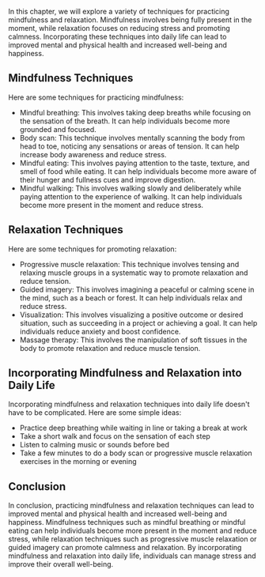 
In this chapter, we will explore a variety of techniques for practicing mindfulness and relaxation. Mindfulness involves being fully present in the moment, while relaxation focuses on reducing stress and promoting calmness. Incorporating these techniques into daily life can lead to improved mental and physical health and increased well-being and happiness.

Mindfulness Techniques
----------------------

Here are some techniques for practicing mindfulness:

* Mindful breathing: This involves taking deep breaths while focusing on the sensation of the breath. It can help individuals become more grounded and focused.
* Body scan: This technique involves mentally scanning the body from head to toe, noticing any sensations or areas of tension. It can help increase body awareness and reduce stress.
* Mindful eating: This involves paying attention to the taste, texture, and smell of food while eating. It can help individuals become more aware of their hunger and fullness cues and improve digestion.
* Mindful walking: This involves walking slowly and deliberately while paying attention to the experience of walking. It can help individuals become more present in the moment and reduce stress.

Relaxation Techniques
---------------------

Here are some techniques for promoting relaxation:

* Progressive muscle relaxation: This technique involves tensing and relaxing muscle groups in a systematic way to promote relaxation and reduce tension.
* Guided imagery: This involves imagining a peaceful or calming scene in the mind, such as a beach or forest. It can help individuals relax and reduce stress.
* Visualization: This involves visualizing a positive outcome or desired situation, such as succeeding in a project or achieving a goal. It can help individuals reduce anxiety and boost confidence.
* Massage therapy: This involves the manipulation of soft tissues in the body to promote relaxation and reduce muscle tension.

Incorporating Mindfulness and Relaxation into Daily Life
--------------------------------------------------------

Incorporating mindfulness and relaxation techniques into daily life doesn't have to be complicated. Here are some simple ideas:

* Practice deep breathing while waiting in line or taking a break at work
* Take a short walk and focus on the sensation of each step
* Listen to calming music or sounds before bed
* Take a few minutes to do a body scan or progressive muscle relaxation exercises in the morning or evening

Conclusion
----------

In conclusion, practicing mindfulness and relaxation techniques can lead to improved mental and physical health and increased well-being and happiness. Mindfulness techniques such as mindful breathing or mindful eating can help individuals become more present in the moment and reduce stress, while relaxation techniques such as progressive muscle relaxation or guided imagery can promote calmness and relaxation. By incorporating mindfulness and relaxation into daily life, individuals can manage stress and improve their overall well-being.
